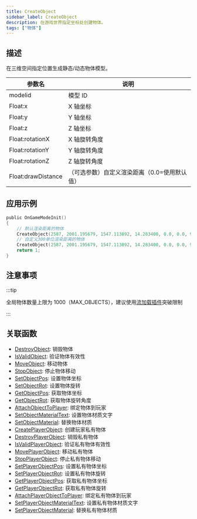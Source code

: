 ```yaml
---
title: CreateObject
sidebar_label: CreateObject
description: 在游戏世界指定坐标处创建物体。
tags: ["物体"]
---
```


## 描述

在三维空间指定位置生成静态/动态物体模型。

| 参数名             | 说明                                         |
| ------------------ | -------------------------------------------- |
| modelid            | 模型 ID                                      |
| Float:x            | X 轴坐标                                     |
| Float:y            | Y 轴坐标                                     |
| Float:z            | Z 轴坐标                                     |
| Float:rotationX    | X 轴旋转角度                                 |
| Float:rotationY    | Y 轴旋转角度                                 |
| Float:rotationZ    | Z 轴旋转角度                                 |
| Float:drawDistance | （可选参数）自定义渲染距离（0.0=使用默认值） |

## 应用示例

```c
public OnGameModeInit()
{
    // 默认渲染距离的物体
    CreateObject(2587, 2001.195679, 1547.113892, 14.283400, 0.0, 0.0, 96.0);
    // 自定义300单位渲染距离的物体
    CreateObject(2587, 2001.195679, 1547.113892, 14.283400, 0.0, 0.0, 96.0, 300.0);
    return 1;
}
```

## 注意事项

:::tip

全局物体数量上限为 1000（MAX_OBJECTS），建议使用[流加载插件](https://github.com/samp-incognito/samp-streamer-plugin)突破限制

:::

## 关联函数

- [DestroyObject](DestroyObject): 销毁物体
- [IsValidObject](IsValidObject): 验证物体有效性
- [MoveObject](MoveObject): 移动物体
- [StopObject](StopObject): 停止物体移动
- [SetObjectPos](SetObjectPos): 设置物体坐标
- [SetObjectRot](SetObjectRot): 设置物体旋转
- [GetObjectPos](GetObjectPos): 获取物体坐标
- [GetObjectRot](GetObjectRot): 获取物体旋转角度
- [AttachObjectToPlayer](AttachObjectToPlayer): 绑定物体到玩家
- [SetObjectMaterialText](SetObjectMaterialText): 设置物体材质文字
- [SetObjectMaterial](SetObjectMaterial): 替换物体材质
- [CreatePlayerObject](CreatePlayerObject): 创建玩家私有物体
- [DestroyPlayerObject](DestroyPlayerObject): 销毁私有物体
- [IsValidPlayerObject](IsValidPlayerObject): 验证私有物体有效性
- [MovePlayerObject](MovePlayerObject): 移动私有物体
- [StopPlayerObject](StopPlayerObject): 停止私有物体移动
- [SetPlayerObjectPos](SetPlayerObjectPos): 设置私有物体坐标
- [SetPlayerObjectRot](SetPlayerObjectRot): 设置私有物体旋转
- [GetPlayerObjectPos](GetPlayerObjectPos): 获取私有物体坐标
- [GetPlayerObjectRot](GetPlayerObjectRot): 获取私有物体旋转
- [AttachPlayerObjectToPlayer](AttachPlayerObjectToPlayer): 绑定私有物体到玩家
- [SetPlayerObjectMaterialText](SetPlayerObjectMaterialText): 设置私有物体材质文字
- [SetPlayerObjectMaterial](SetPlayerObjectMaterial): 替换私有物体材质
